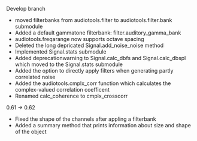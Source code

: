 Develop branch
 - moved filterbanks from audiotools.filter to audiotools.filter.bank submodule
 - Added a default gammatone filterbank: filter.auditory_gamma_bank
 - audiotools.freqarange now supports octave spacing
 - Deleted the long depricated Signal.add_noise_noise method
 - Implemented Signal.stats submodule
 - Added deprecationwarning to Signal.calc_dbfs and Signal.calc_dbspl which
   moved to the Signal.stats submodule
 - Added the option to directly  apply filters when generating partly correlated noise
 - Added the audiotools.cmplx_corr function which calculates the
   complex-valued correlation coefficent
 - Renamed calc_coherence to cmplx_crosscorr

0.61 -> 0.62
 - Fixed the shape of the channels after appling a filterbank
 - Added a summary method that prints information about size and shape of the object
